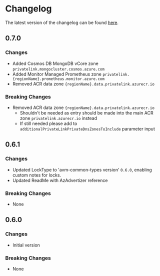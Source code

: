 # Changelog

The latest version of the changelog can be found [here](https://github.com/Azure/bicep-registry-modules/blob/main/avm/ptn/network/private-link-private-dns-zones/CHANGELOG.md).

## 0.7.0

### Changes

- Added Cosmos DB MongoDB vCore zone `privatelink.mongocluster.cosmos.azure.com`
- Added Monitor Managed Prometheus zone `privatelink.{regionName}.prometheus.monitor.azure.com`
- Removed ACR data zone `{regionName}.data.privatelink.azurecr.io`

### Breaking Changes

- Removed ACR data zone `{regionName}.data.privatelink.azurecr.io`
  - Shouldn't be needed as entry should be made into the main ACR zone `privatelink.azurecr.io` instead
  - If still needed please add to `additionalPrivateLinkPrivateDnsZonesToInclude` parameter input

## 0.6.1

### Changes

- Updated LockType to 'avm-common-types version' `0.6.0`, enabling custom notes for locks.
- Updated ReadMe with AzAdvertizer reference

### Breaking Changes

- None

## 0.6.0

### Changes

- Initial version

### Breaking Changes

- None
